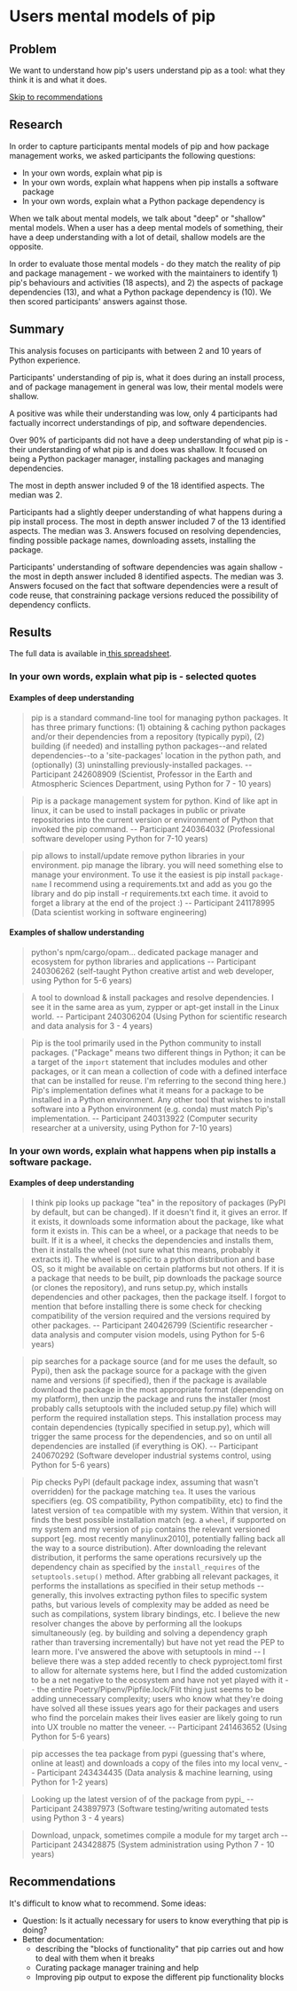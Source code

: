 # Users mental models of pip

## Problem

We want to understand how pip's users understand pip as a tool: what they think it is and what it does.

[Skip to recommendations](#recommendations)

## Research

In order to capture participants mental models of pip and how package management works, we asked participants the following questions:

* In your own words, explain what pip is
* In your own words, explain what happens when pip installs a software package
* In your own words, explain what a Python package dependency is

When we talk about mental models, we talk about "deep" or "shallow" mental models. When a user has a deep mental models of something, their have a deep understanding with a lot of detail, shallow models are the opposite.

In order to evaluate those mental models - do they match the reality of pip and package management - we worked with the maintainers to identify 1) pip's behaviours and activities (18 aspects), and 2) the aspects of package dependencies (13), and what a Python package dependency is (10). We then scored participants' answers against those.

## Summary

This analysis focuses on participants with between 2 and 10 years of Python experience.

Participants' understanding of pip is, what it does during an install process, and of package management in general was low, their mental models were shallow.

A positive was while their understanding was low, only 4 participants had factually incorrect understandings of pip, and software dependencies.

Over 90% of participants did not have a deep understanding of what pip is - their understanding of what pip is and does was shallow. It focused on being a Python packager manager, installing packages and managing dependencies.

The most in depth answer included 9 of the 18 identified aspects. The median was 2.

Participants had a slightly deeper understanding of what happens during a pip install process. The most in depth answer included 7 of the 13 identified aspects. The median was 3. Answers focused on resolving dependencies, finding possible package names, downloading assets, installing the package.

Participants' understanding of software dependencies was again shallow - the most in depth answer included 8 identified aspects. The median was 3. Answers focused on the fact that software dependencies were a result of code reuse, that constraining package versions reduced the possibility of dependency conflicts.


## Results

The full data is available in[ this spreadsheet](https://docs.google.com/spreadsheets/d/1HBiNyehaILxhzZKWcBavkKXDzJr6gIt_Y8Jm8RRgJYg/edit#gid=0).

### In your own words, explain what pip is - selected quotes

#### Examples of deep understanding

> pip is a standard command-line tool for managing python packages.  It has three primary functions: (1) obtaining & caching python packages and/or their dependencies from a repository (typically pypi), (2) building (if needed) and installing python packages--and related dependencies--to a 'site-packages' location in the python path, and (optionally) (3) uninstalling previously-installed packages.
-- Participant 242608909 (Scientist, Professor in the Earth and Atmospheric Sciences Department, using Python for 7 - 10 years)

> Pip is a package management system for python. Kind of like apt in linux, it can be used to install packages in public or private repositories into the current version or environment of Python that invoked the pip command.
-- Participant 240364032 (Professional software developer using Python for 7-10 years)

> pip allows to install/update remove python libraries in your environment. pip manage the library. you will need something else to manage your environment.   To use it the easiest is pip install `package-name`  I recommend using a requirements.txt and add as you go the library and do pip install -r requirements.txt each time. it avoid to forget a library at the end of the project :)
-- Participant 241178995 (Data scientist working in software engineering)

#### Examples of shallow understanding

> python's npm/cargo/opam...	dedicated package manager and ecosystem for python libraries and applications
-- Participant 240306262 (self-taught Python creative artist and web developer, using Python for 5-6 years)

> A tool to download & install packages and resolve dependencies.  I see it in the same area as yum, zypper or apt-get install in the Linux world. -- Participant 240306204 (Using Python for scientific research and data analysis for 3 - 4 years)

> Pip is the tool primarily used in the Python community to install packages. ("Package" means two different things in Python; it can be a target of the `import` statement that includes modules and other packages, or it can mean a collection of code with a defined interface that can be installed for reuse. I'm referring to the second thing here.) Pip's implementation defines what it means for a package to be installed in a Python environment. Any other tool that wishes to install software into a Python environment (e.g. conda) must match Pip's implementation.
-- Participant 240313922 (Computer security researcher at a university, using Python for 7-10 years)

### In your own words, explain what happens when pip installs a software package.

#### Examples of deep understanding

> I think pip looks up package "tea" in the repository of packages (PyPI by default, but can be changed). If it doesn't find it, it gives an error. If it exists, it downloads some information about the package, like what form it exists in. This can be a wheel, or a package that needs to be built. If it is a wheel, it checks the dependencies and installs them, then it installs the wheel (not sure what this means, probably it extracts it). The wheel is specific to a python distribution and base OS, so it might be available on certain platforms but not others. If it is a package that needs to be built, pip downloads the package source (or clones the repository), and runs setup.py, which installs dependencies and other packages, then the package itself. I forgot to mention that before installing there is some check for checking compatibility of the version required and the versions required by other packages.
-- Participant 240426799 (Scientific researcher - data analysis and computer vision models, using Python for 5-6 years)

> pip searches for a package source (and for me uses the default, so Pypi), then ask the package source for a package with the given name and versions (if specified), then if the package is available download the package in the most appropriate format (depending on my platform), then unzip the package and runs the installer (most probably calls setuptools with the included setup.py file) which will perform the required installation steps. This installation process may contain dependencies (typically specified in setup.py), which will trigger the same process for the dependencies, and so on until all dependencies are installed (if everything is OK).
-- Participant 240670292 (Software developer industrial systems control, using Python for 5-6 years)

> Pip checks PyPI (default package index, assuming that wasn't overridden) for the package matching `tea`. It uses the various specifiers (eg. OS compatibility, Python compatibility, etc) to find the latest version of `tea` compatible with my system. Within that version, it finds the best possible installation match (eg. a `wheel`, if supported on my system and my version of `pip` contains the relevant versioned support [eg. most recently manylinux2010], potentially falling back all the way to a source distribution). After downloading the relevant distribution, it performs the same operations recursively up the dependency chain as specified by the `install_requires` of the `setuptools.setup()` method. After grabbing all relevant packages, it performs the installations as specified in their setup methods -- generally, this involves extracting python files to specific system paths, but various levels of complexity may be added as need be such as compilations, system library bindings, etc.	I believe the new resolver changes the above by performing all the lookups simultaneously (eg. by building and solving a dependency graph rather than traversing incrementally) but have not yet read the PEP to learn more.	I've answered the above with setuptools in mind -- I believe there was a step added recently to check pyproject.toml first to allow for alternate systems here, but I find the added customization to be a net negative to the ecosystem and have not yet played with it -- the entire Poetry/Pipenv/Pipfile.lock/Flit thing just seems to be adding unnecessary complexity; users who know what they're doing have solved all these issues years ago for their packages and users who find the porcelain makes their lives easier are likely going to run into UX trouble no matter the veneer.
-- Participant 241463652 (Using Python for 5-6 years)

> pip accesses the tea package from pypi (guessing that's where, online at least) and downloads a copy of the files into my local venv_
-- Participant 243434435 (Data analysis & machine learning, using Python for 1-2 years)

> Looking up the latest version of of the package from pypi_
-- Participant 243897973 (Software testing/writing automated tests using Python 3 - 4 years)

> Download, unpack, sometimes compile a module for my target arch
-- Participant 243428875 (System administration using Python 7 - 10 years)

## Recommendations

It's difficult to know what to recommend. Some ideas:

* Question: Is it actually necessary for users to know everything that pip is doing?
* Better documentation:
    * describing the "blocks of functionality" that pip carries out and how to deal with them when it breaks
    * Curating package manager training and help
    * Improving pip output to expose the different pip functionality blocks
